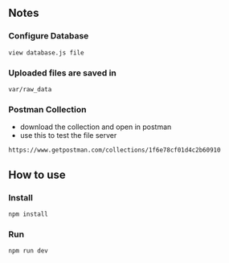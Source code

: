 ## Notes

### Configure Database

```
view database.js file
```

### Uploaded files are saved in

```
var/raw_data
```

### Postman Collection

- download the collection and open in postman
- use this to test the file server

```
https://www.getpostman.com/collections/1f6e78cf01d4c2b60910
```

## How to use

### Install

```
npm install
```

### Run

```
npm run dev
```

###
